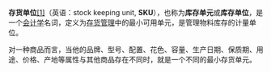 **存货单位**[[1]](https://zh.wikipedia.org/wiki/%E5%AD%98%E8%B4%A7%E5%8D%95%E4%BD%8D#cite_note-termonline-1)（英语：stock keeping unit, **SKU**），也称为**库存单元**或**库存单位**，是一个[会计学](https://zh.wikipedia.org/wiki/%E6%9C%83%E8%A8%88%E5%AD%B8 "会计学")名词，定义为[存货管理](https://zh.wikipedia.org/wiki/%E5%AD%98%E8%B4%A7%E7%AE%A1%E7%90%86_\(%E5%95%86%E4%B8%9A\) "存货管理 (商业)")中的最小可用单元，是管理物料库存的计量单位。

对一种商品而言，当他的品牌、型号、配置、花色、容量、生产日期、保质期、用途、价格、产地等属性与其他商品存在不同时，就是一个不同的最小存货单元。

